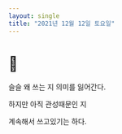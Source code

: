 ```yaml
---
layout: single
title: "2021년 12월 12일 토요일"
---
```


# 📖

슬슬 왜 쓰는 지 의미를 잃어간다.

하지만 아직 관성때문인 지

계속해서 쓰고있기는 하다.
